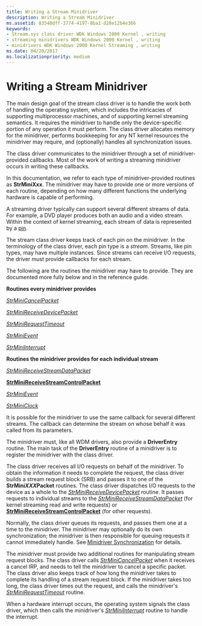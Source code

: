 ```yaml
---
title: Writing a Stream Minidriver
description: Writing a Stream Minidriver
ms.assetid: 83540dff-3774-4197-8ba1-d28e12b4e366
keywords:
- Stream.sys class driver WDK Windows 2000 Kernel , writing
- streaming minidrivers WDK Windows 2000 Kernel , writing
- minidrivers WDK Windows 2000 Kernel Streaming , writing
ms.date: 04/20/2017
ms.localizationpriority: medium
---
```


# Writing a Stream Minidriver





The main design goal of the stream class driver is to handle the work both of handling the operating system, which includes the intricacies of supporting multiprocessor machines, and of supporting kernel streaming semantics. It requires the minidriver to handle only the device-specific portion of any operation it must perform. The class driver allocates memory for the minidriver, performs bookkeeping for any NT kernel resources the minidriver may require, and (optionally) handles all synchronization issues.

The class driver communicates to the minidriver through a set of minidriver-provided callbacks. Most of the work of writing a streaming minidriver occurs in writing these callbacks.

In this documentation, we refer to each type of minidriver-provided routines as **StrMiniXxx**. The minidriver may have to provide one or more versions of each routine, depending on how many different functions the underlying hardware is capable of performing.

A streaming driver typically can support several different streams of data. For example, a DVD player produces both an audio and a video stream. Within the context of kernel streaming, each stream of data is represented by a [pin](ks-pins.md).

The stream class driver keeps track of each pin on the minidriver. In the terminology of the class driver, each pin type is a *stream*. Streams, like pin types, may have multiple instances. Since streams can receive I/O requests, the driver must provide callbacks for each stream.

The following are the routines the minidriver may have to provide. They are documented more fully below and in the reference guide.

**Routines every minidriver provides**

[*StrMiniCancelPacket*](/windows-hardware/drivers/ddi/strmini/nc-strmini-phw_cancel_srb)

[*StrMiniReceiveDevicePacket*](/windows-hardware/drivers/ddi/strmini/nc-strmini-phw_receive_device_srb)

[*StrMiniRequestTimeout*](/windows-hardware/drivers/ddi/strmini/nc-strmini-phw_request_timeout_handler)

[*StrMiniEvent*](/windows-hardware/drivers/ddi/strmini/nc-strmini-phw_event_routine)

[*StrMiniInterrupt*](/windows-hardware/drivers/ddi/strmini/nc-strmini-phw_interrupt)

**Routines the minidriver provides for each individual stream**

[*StrMiniReceiveStreamDataPacket*](/windows-hardware/drivers/ddi/strmini/nc-strmini-phw_receive_device_srb)

[**StrMiniReceiveStreamControlPacket**](/previous-versions/ff568467(v=vs.85))

[*StrMiniEvent*](/windows-hardware/drivers/ddi/strmini/nc-strmini-phw_event_routine)

[*StrMiniClock*](/windows-hardware/drivers/ddi/strmini/nc-strmini-phw_query_clock_routine)

It is possible for the minidriver to use the same callback for several different streams. The callback can determine the stream on whose behalf it was called from its parameters.

The minidriver must, like all WDM drivers, also provide a **DriverEntry** routine. The main task of the **DriverEntry** routine of a minidriver is to register the minidriver with the class driver.

The class driver receives all I/O requests on behalf of the minidriver. To obtain the information it needs to complete the request, the class driver builds a stream request block (SRB) and passes it to one of the **StrMini*XXX*Packet** routines. The class driver dispatches I/O requests to the device as a whole to the [*StrMiniReceiveDevicePacket*](/windows-hardware/drivers/ddi/strmini/nc-strmini-phw_receive_device_srb) routine. It passes requests to individual streams to the [*StrMiniReceiveStreamDataPacket*](/windows-hardware/drivers/ddi/strmini/nc-strmini-phw_receive_device_srb) (for kernel streaming read and write requests) or [**StrMiniReceiveStreamControlPacket**](/previous-versions/ff568467(v=vs.85)) (for other requests).

Normally, the class driver queues its requests, and passes them one at a time to the minidriver. The minidriver may optionally do its own synchronization; the minidriver is then responsible for queuing requests it cannot immediately handle. See [Minidriver Synchronization](minidriver-synchronization.md) for details.

The minidriver must provide two additional routines for manipulating stream request blocks. The class driver calls [*StrMiniCancelPacket*](/windows-hardware/drivers/ddi/strmini/nc-strmini-phw_cancel_srb) when it receives a cancel IRP, and needs to tell the minidriver to cancel a specific packet. The class driver also keeps track of how long the minidriver takes to complete its handling of a stream request block. If the minidriver takes too long, the class driver times out the request, and calls the minidriver's [*StrMiniRequestTimeout*](/windows-hardware/drivers/ddi/strmini/nc-strmini-phw_request_timeout_handler) routine.

When a hardware interrupt occurs, the operating system signals the class driver, which then calls the minidriver's [*StrMiniInterrupt*](/windows-hardware/drivers/ddi/strmini/nc-strmini-phw_interrupt) routine to handle the interrupt.

 

